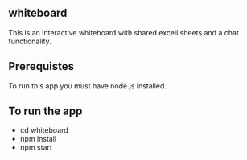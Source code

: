## whiteboard

This is an interactive whiteboard with shared excell sheets and a chat functionality.

## Prerequistes

To run this app you must have node.js installed.

## To run the app

- cd whiteboard
- npm install 
- npm start
